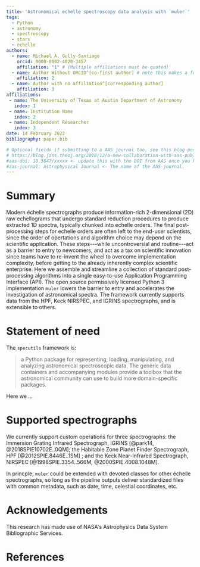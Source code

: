 ```yaml
---
title: 'Astronomical echelle spectroscopy data analysis with `muler`'
tags:
  - Python
  - astronomy
  - spectroscopy
  - stars
  - echelle
authors:
  - name: Michael A. Gully-Santiago
    orcid: 0000-0002-4020-3457
    affiliation: "1" # (Multiple affiliations must be quoted)
  - name: Author Without ORCID^[co-first author] # note this makes a footnote saying 'co-first author'
    affiliation: 2
  - name: Author with no affiliation^[corresponding author]
    affiliation: 3
affiliations:
 - name: The University of Texas at Austin Department of Astronomy
   index: 1
 - name: Institution Name
   index: 2
 - name: Independent Researcher
   index: 3
date: 14 February 2022
bibliography: paper.bib

# Optional fields if submitting to a AAS journal too, see this blog post:
# https://blog.joss.theoj.org/2018/12/a-new-collaboration-with-aas-publishing
#aas-doi: 10.3847/xxxxx <- update this with the DOI from AAS once you know it.
#aas-journal: Astrophysical Journal <- The name of the AAS journal.
---
```


# Summary

Modern échelle spectrographs produce information-rich 2-dimensional (2D) raw echellograms that undergo standard reduction procedures to produce extracted 1D spectra, typically chunked into echelle orders.  The final post-processing steps for echelle orders are often left to the end-user scientists, since the order of opertations and algorithm choice may depend on the scientific application.  These steps---while uncontroversial and routine---act as a barrier to entry to newcomers, and act as a tax on scientific innovation since teams have to re-invent the wheel to overcome implementation complexity, before getting to the already inherently complex scientific enterprise.  Here we assemble and streamline a collection of standard post-processing algorithms into a single easy-to-use Application Programming Interface (API).  The open source permissively licensed Python 3 implementation `muler` lowers the barrier to entry and accelerates the investigation of astronomical spectra.  The framework currently supports data from the HPF, Keck NIRSPEC, and IGRINS spectrographs, and is extensible to others.  

# Statement of need

The `specutils` framework is:  

> a Python package for representing, loading, manipulating, and analyzing astronomical spectroscopic data. The generic data containers and accompanying modules provide a toolbox that the astronomical community can use to build more domain-specific packages.

Here we ...

# Supported spectrographs

We currently support custom operations for three spectrographs: the Immersion Grating Infrared Spectrograph, IGRINS [@park14, @2018SPIE10702E..0QM]; the Habitable Zone Planet Finder Spectrograph, HPF [@2012SPIE.8446E..1SM] ; and the Keck Near-Infrared Spectrograph, NIRSPEC [@1998SPIE.3354..566M, @2000SPIE.4008.1048M].  

In princple, `muler` could be extended with devoted classes for other échelle spectrographs, so long as the pipeline outputs deliver standardized files with common metadata, such as date, time, celestial coordinates, etc.


# Acknowledgements

This research has made use of NASA's Astrophysics Data System Bibliographic Services.  




# References